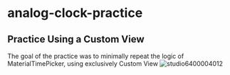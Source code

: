 # analog-clock-practice
## Practice Using a Custom View
The goal of the practice was to minimally repeat the logic of MaterialTimePicker, using exclusively Custom View
![studio6400004012](https://github.com/MrVSV/analog-clock-practice/assets/99773044/17ab37a7-0503-4bd4-843c-8ad03232df45)
